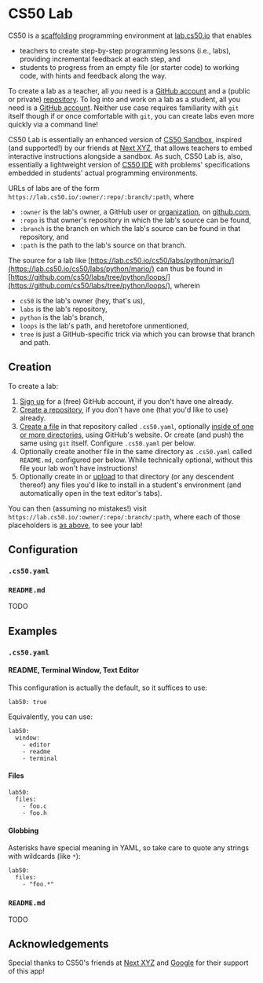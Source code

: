 # CS50 Lab

CS50 is a [scaffolding](https://en.wikipedia.org/wiki/Instructional_scaffolding) programming environment at [lab.cs50.io](https://lab.cs50.io/) that enables

* teachers to create step-by-step programming lessons (i.e., labs), providing incremental feedback at each step, and
* students to progress from an empty file (or starter code) to working code, with hints and feedback along the way.

To create a lab as a teacher, all you need is a [GitHub account](https://github.com/join) and a (public or private) [repository](https://help.github.com/articles/create-a-repo/). To log into and work on a lab as a student, all you need is a [GitHub account](https://github.com/join). Neither use case requires familiarity with `git` itself though if or once comfortable with `git`, you can create labs even more quickly via a command line!

CS50 Lab is essentially an enhanced version of [CS50 Sandbox](sandbox), inspired (and supported!) by our friends at [Next XYZ](https://www.next.xyz/), that allows teachers to embed interactive instructions alongside a sandbox. As such, CS50 Lab is, also, essentially a lightweight version of [CS50 IDE](ide) with problems' specifications embedded in students' actual programming environments.

URLs of labs are of the form `https://lab.cs50.io/:owner/:repo/:branch/:path`, where 

* `:owner` is the lab's owner, a GitHub user or [organization](https://help.github.com/articles/about-organizations/), on [github.com](https://github.com/),
* `:repo` is that owner's repository in which the lab's source can be found,
* `:branch` is the branch on which the lab's source can be found in that repository, and
* `:path` is the path to the lab's source on that branch.

The source for a lab like [https://lab.cs50.io/cs50/labs/python/mario/](https://lab.cs50.io/cs50/labs/python/mario/) can thus be found in [https://github.com/cs50/labs/tree/python/loops/](https://github.com/cs50/labs/tree/python/loops/), wherein

* `cs50` is the lab's owner (hey, that's us),
* `labs` is the lab's repository,
* `python` is the lab's branch,
* `loops` is the lab's path, and heretofore unmentioned,
* `tree` is just a GitHub-specific trick via which you can browse that branch and path.

## Creation

To create a lab:

1. [Sign up](https://github.com/join) for a (free) GitHub account, if you don't have one already.
1. [Create a repository](https://github.com/new), if you don't have one (that you'd like to use) already.
1. [Create a file](https://blog.github.com/2012-12-05-creating-files-on-github/) in that repository called `.cs50.yaml`, optionally [inside of one or more directories](https://github.com/KirstieJane/STEMMRoleModels/wiki/Creating-new-folders-in-GitHub-repository-via-the-browser), using GitHub's website. Or create (and push) the same using `git` itself. Configure `.cs50.yaml` per below.
1. Optionally create another file in the same directory as `.cs50.yaml` called `README.md`, configured per below. While technically optional, without this file your lab won't have instructions!
1. Optionally create in or [upload](https://blog.github.com/2016-02-18-upload-files-to-your-repositories/) to that directory (or any descendent thereof) any files you'd like to install in a student's environment (and automatically open in the text editor's tabs).

You can then (assuming no mistakes!) visit `https://lab.cs50.io/:owner/:repo/:branch/:path`, where each of those placeholders is [as above](#cs50-lab), to see your lab!

## Configuration

### `.cs50.yaml`

### `README.md`

TODO

## Examples

### `.cs50.yaml`

#### README, Terminal Window, Text Editor

This configuration is actually the default, so it suffices to use:

```
lab50: true
```

Equivalently, you can use:

```
lab50:
  window:
    - editor
    - readme
    - terminal
```

#### Files

```
lab50:
  files:
    - foo.c
    - foo.h
```

#### Globbing

Asterisks have special meaning in YAML, so take care to quote any strings with wildcards (like `*`):

```
lab50:
  files:
    - "foo.*"
```

### `README.md`

TODO

## Acknowledgements

Special thanks to CS50's friends at [Next XYZ](https://www.next.xyz/) and [Google](https://www.google.com/) for their support of this app!
